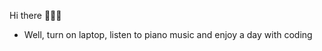 Hi there 👋👋👋
- Well, turn on laptop, listen to piano music and enjoy a day with coding

<!-- - 👋 Hi, I’m ToanTim
- 👀 I’m interested in Full stack development 
- 🌱 I’m currently learning Software Engineering at Tampere University of Applied Sciences  
- 💞️ I’m looking to collaborate on Web Development
- 📫 How to reach me :+ my email: Toan.tran@tuni.fi
                       + My phone number: +358468885032
                       

